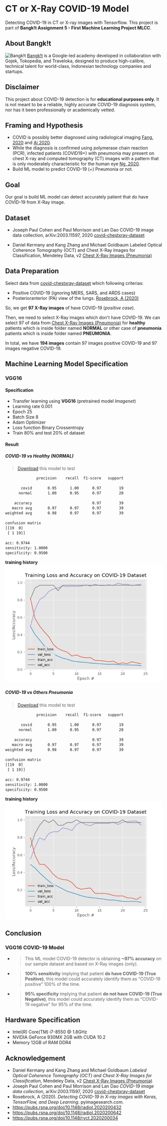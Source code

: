 # CT or X-Ray COVID-19 Model 
Detecting COVID-19 in CT or X-ray images with Tensorflow. This project is part of **Bangk!t Assignment 5 - First Machine Learning Project MLCC**. 

## About Bangk!t
![Bangk!t](https://lh5.googleusercontent.com/2wEMAbeLiou3iIOA-YZbFeIWfwceEpfUVM5PQlnm8DEYVDF53_-0tij5Ujvq3h8MBkKWBjG2=w16383)
[Bangk!t](https://sites.google.com/view/bangkitacademy?pli=1) is a Google-led academy developed in collaboration with Gojek, Tokopedia, and Traveloka, designed to produce high-calibre, technical talent for world-class, Indonesian technology companies and startups. 

## Disclaimer
This project about COVID-19 detection is for **educational purposes only**. It is not meant to be a reliable, highly accurate COVID-19 diagnosis system, nor has it been professionally or academically vetted.

## Framing and Hypothesis
- COVID is possibly better diagnosed using radiological imaging [Fang, 2020](https://pubs.rsna.org/doi/10.1148/radiol.2020200432) and [Ai 2020](https://pubs.rsna.org/doi/10.1148/radiol.2020200642).
- While the diagnosis is confirmed using polymerase chain reaction (PCR), infected patients (COVID19+) with pneumonia may present on chest X-ray and computed tomography (CT) images with a pattern that is only moderately characteristic for the human eye [Ng, 2020](https://pubs.rsna.org/doi/10.1148/ryct.2020200034).
- Build ML model to predict COVID-19 (+) Pneumonia or not.

## Goal
Our goal is build ML model can detect accurately patient that do have COVID-19 from X-Ray image.

## Dataset
- Joseph Paul Cohen and Paul Morrison and Lan Dao
COVID-19 image data collection, arXiv:2003.11597, 2020
[covid-chestxray-dataset](https://github.com/ieee8023/covid-chestxray-dataset)

- Daniel Kermany and Kang Zhang and Michael Goldbaum
Labeled Optical Coherence Tomography (OCT) and Chest X-Ray Images for Classification, Mendeley Data, v2
[Chest X-Ray Images (Pneumonia)](https://www.kaggle.com/paultimothymooney/chest-xray-pneumonia)

## Data Preparation
Select data from [covid-chestxray-dataset](https://github.com/ieee8023/covid-chestxray-dataset) which following criterias:
  - Positive COVID-19 (ignoring MERS, SARS, and ARDS cases)
  - Posterioranterior (PA) view of the lungs. [Rosebrock, A (2020)](https://www.pyimagesearch.com/2020/03/16/detecting-covid-19-in-x-ray-images-with-keras-tensorflow-and-deep-learning/)

So, we get **97 X-Ray images** of have COVID-19 (_positive case_).

Then, we need to select X-Ray images which don't have COVID-19. We can select 97 of data from [Chest X-Ray Images (Pneumonia)](https://www.kaggle.com/paultimothymooney/chest-xray-pneumonia) for **healthy** patients which is inside folder named **NORMAL** or other case of **pneumonia** patients which is inside folder named **PNEUMONIA**.

In total, we have **194 images** contain 97 images positive COVID-19 and 97 images negative COVID-19. 

## Machine Learning Model Specification
### VGG16
#### Specification
- Transfer learning using **VGG16** (pretrained model *Imagenet*) 
- Learning rate 0.001
- Epoch 25
- Batch Size 8
- Adam Optimizer
- Loss function Binary Crossentropy
- Train 80% and test 20% of dataset

####  Result 
##### COVID-19 vs Healthy (NORMAL)
> [Download](covid19_VGG16.model) this model to test
```plain
              precision    recall  f1-score   support

       covid       0.95      1.00      0.97        19
      normal       1.00      0.95      0.97        20

    accuracy                           0.97        39
   macro avg       0.97      0.97      0.97        39
weighted avg       0.98      0.97      0.97        39

confusion matrix
[[19  0]
 [ 1 19]]

acc: 0.9744
sensitivity: 1.0000
specificity: 0.9500
```

**training history**
![COVID-19 vs Healthy (NORMAL)](plot_VGG16.png)


##### COVID-19 vs Others Pneumonia
> [Download](covid19_vs_OtherPneumonia_VGG16.model) this model to test
```plain
              precision    recall  f1-score   support

       covid       0.95      1.00      0.97        19
      normal       1.00      0.95      0.97        20

    accuracy                           0.97        39
   macro avg       0.97      0.97      0.97        39
weighted avg       0.98      0.97      0.97        39

confusion matrix
[[19  0]
 [ 1 19]]

acc: 0.9744
sensitivity: 1.0000
specificity: 0.9500
```
**training history**
![COVID-19 vs Healthy (NORMAL)](plot_VGG16_COVID_vs_OtherPneumonia.png)

<!-- ### DenseNet121 Result
#### Specification
#### Result -->

## Conclusion
### VGG16 COVID-19 Model
- > This ML model COVID-19 detector is obtaining **~97% accuracy** on our sample dataset and  based on X-Ray images (only). 

- > **100% sensitivity** implying that patient **do have COVID-19 (True Positive)**, this model could accurately identify them as “COVID-19 positive” 100% of the time.

- > **95% specificity** implying that patient **do not have COVID-19 (True Negative)**, this model could accurately identify them as “COVID-19 negative” for 95% of the time.

## Hardware Specification
- Intel(R) Core(TM) i7-8550 @ 1.8GHz
- NVIDIA GeForce 930MX 2GB with CUDA 10.2
- Memory 12GB of RAM DDR4

## Acknowledgement
- Daniel Kermany and Kang Zhang and Michael Goldbaum
*Labeled Optical Coherence Tomography (OCT) and Chest X-Ray Images for Classification*, Mendeley Data, v2
[Chest X-Ray Images (Pneumonia)](https://www.kaggle.com/paultimothymooney/chest-xray-pneumonia)
- Joseph Paul Cohen and Paul Morrison and Lan Dao
*COVID-19 image data collection*, arXiv:2003.11597, 2020
[covid-chestxray-dataset](https://github.com/ieee8023/covid-chestxray-dataset)
- Rosebrock, A (2020). *Detecting COVID-19 in X-ray images with Keras, TensorFlow, and Deep Learning*. pyimagesearch.com. 
- https://pubs.rsna.org/doi/10.1148/radiol.2020200432
- https://pubs.rsna.org/doi/10.1148/radiol.2020200642 
- https://pubs.rsna.org/doi/10.1148/ryct.2020200034 
